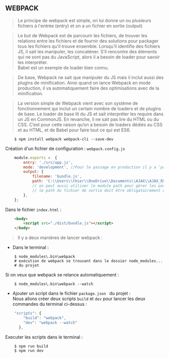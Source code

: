 WEBPACK
-

> Le principe de webpack est simple, on lui donne un ou plusieurs fichiers à l'entrée (entry) et on a un fichier en sortie (output)   

> Le but de Webpack est de parcourir les fichiers, de trouver les relations entre les fichiers et de fournir des solutions pour packager tous les fichiers qu’il trouve ensemble. Lorsqu’il identifie des fichiers JS, il sait les manipuler, les concaténer. S’il rencontre des éléments qui ne sont pas du JavaScript, alors il a besoin de loader pour savoir les interpréter.   
>  Babel est un exemple de loader bien connu.

> De base, Webpack ne sait que manipuler du JS mais il inclut aussi des plugins de minification. Ainsi quand on lance Webpack en mode production, il va automatiquement faire des optimisations avec de la minification.

> La version simple de Webpack vient avec son système de fonctionnement qui inclut un certain nombre de loaders et de plugins de base. Le loader de base lit du JS et sait interpréter les require dans un JS en CommonJS. En revanche, il ne sait pas lire du HTML ou du CSS. C’est pour cette raison qu’on a besoin de loaders dédiés au CSS et au HTML, et de Babel pour faire tout ce qui est ES6.

````shell script
    $ npm install webpack webpack-cli --save-dev
````

Création d'un fichier de configuration : ``webpack.config.js``

````javascript
    module.exports =  {
        entry: './src/app.js',
        mode: 'development', //Pour le passage en production il y a 'production'
        output: {
            filename: 'bundle.js',
            path: 'C:\\Users\\thier\\OneDrive\\Documents\\AJAX\\AJAX_RXJS_webpack_npm\\dist',
            // on peut aussi utiliser le module path pour gérer les paths plus facilement.
            // le path du fichier de sortie doit être obligatoirement absolu
        },
    };
````
Dans le fichier ``index.html`` :
````html
    <body>
        <script src="./dist/bundle.js"></script>
    </body>
````

> Il y a deux manières de lancer webpack :
- Dans le terminal :
````shell script
    $ node_modules\.bin\webpack
    # exécution de webpack se trouvant dans le dossier node_modules...
    # du projet
````
Si on veux que webpack se relance automatiquement :
````shell script
    $ node_modules\.bin\webpack --watch
````
- Ajouter un script dans le fichier ```package.json ``` du projet :   
Nous allons créer deux scripts ``build`` et ``dev`` pour lancer les deux commandes du terminal ci-dessus :   
````javascript
    "scripts": {
        "build": "webpack",
        "dev": "webpack --watch"
      },
````
Executer les scripts dans le terminal : 
````shell script
    $ npm run build
    $ npm run dev
````